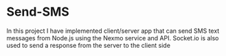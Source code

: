 # Send-SMS

In this project I have implemented client/server app that can send SMS text messages from Node.js using the Nexmo service and API. Socket.io is also used to send a response from the server to the client side
